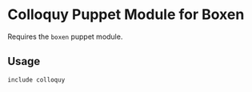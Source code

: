 # Colloquy Puppet Module for Boxen

Requires the `boxen` puppet module.

## Usage

```puppet
include colloquy
```
